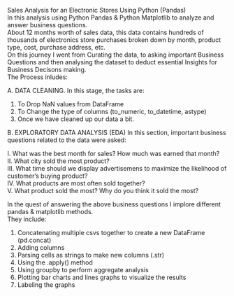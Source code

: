 Sales Analysis for an Electronic Stores Using Python (Pandas)<Br>
In this analysis using Python Pandas & Python Matplotlib to analyze and answer business questions.<br> 
About 12 months worth of sales data, this data contains hundreds of thousands of electronics store purchases broken down by month, product type, cost, purchase address, etc.<br>
On this journey I went from Curating the data, to asking important Business Questions and then analysing the dataset to deduct essential Insights for Business Decisons making.<br>
The Process inludes:<br>
 
A.  DATA CLEANING.
In this stage, the tasks are:
1.  To Drop NaN values from DataFrame
2.  To Change the type of columns (to_numeric, to_datetime, astype)
4.  Once we have cleaned up our data a bit.<br>
 
B.  EXPLORATORY DATA ANALYSIS (EDA) 
In this section, important business questions related to the data were asked:

I.  What was the best month for sales? How much was earned that month?<br>
II. What city sold the most product?<br>
III.  What time should we display advertisemens to maximize the likelihood of customer’s buying product?<br>
IV. What products are most often sold together?<br>
V.  What product sold the most? Why do you think it sold the most?<br>

In the quest of answering the above business questions I implore different pandas & matplotlib methods.<br>
They include:<br>
1.  Concatenating multiple csvs together to create a new DataFrame (pd.concat)<br>
2.  Adding columns<br>
3.  Parsing cells as strings to make new columns (.str)<br>
4.  Using the .apply() method<br>
5.  Using groupby to perform aggregate analysis<br>
6.  Plotting bar charts and lines graphs to visualize the results<br>
7.  Labeling the graphs<br>
